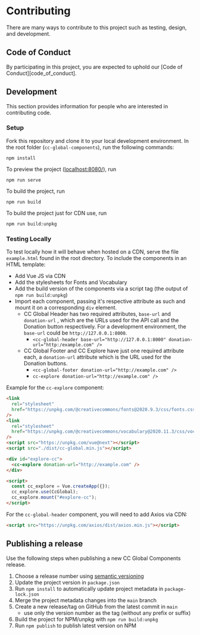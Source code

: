 # Contributing

There are many ways to contribute to this project such as testing, design, and development.

## Code of Conduct

By participating in this project, you are expected to uphold our [Code of
Conduct][code_of_conduct].

## Development

This section provides information for people who are interested in contributing code.

### Setup

Fork this repository and clone it to your local development environment.
In the root folder (`cc-global-components`), run the following commands:

```npm
npm install
```

To preview the project ([localhost:8080/](http://localhost:8080/)), run

```npm
npm run serve
```

To build the project, run

```npm
npm run build
```

To build the project just for CDN use, run

```npm
npm run build:unpkg
```

### Testing Locally

To test locally how it will behave when hosted on a CDN, serve the file `example.html` found in the root directory.
To include the components in an HTML template:

- Add Vue JS via CDN
- Add the stylesheets for Fonts and Vocabulary
- Add the build version of the components via a script tag (the output of `npm run build:unpkg`)
- Import each component, passing it's respective attribute as such and mount it on a corresponding `div` element.
  - CC Global Header has two required attributes, `base-url` and `donation-url` , which are the URLs used for the API call and the Donation button respectively. For a development environment, the `base-url` could be `http://127.0.0.1:8000`.
    - `<cc-global-header base-url="http://127.0.0.1:8000" donation-url="http:/example.com" />`
  - CC Global Footer and CC Explore have just one required attribute each, a `donation-url` attribute which is the URL used for the Donation buttons.
    - `<cc-global-footer donation-url="http://example.com" />`
    - `cc-explore donation-url="http://example.com" />`

Example for the `cc-explore` component:

```html
<link
  rel="stylesheet"
  href="https://unpkg.com/@creativecommons/fonts@2020.9.3/css/fonts.css"
/>
<link
  rel="stylesheet"
  href="https://unpkg.com/@creativecommons/vocabulary@2020.11.3/css/vocabulary.css"
/>
<script src="https://unpkg.com/vue@next"></script>
<script src="./dist/cc-global.min.js"></script>

<div id="explore-cc">
  <cc-explore donation-url="http://example.com" />
</div>

<script>
  const cc_explore = Vue.createApp({});
  cc_explore.use(CcGlobal);
  cc_explore.mount("#explore-cc");
</script>
```

For the `cc-global-header` component, you will need to add Axios via CDN:

```html
<script src="https://unpkg.com/axios/dist/axios.min.js"></script>
```

## Publishing a release

Use the following steps when publishing a new CC Global Components release.

1. Choose a release number using [semantic versioning](https://semver.org/)
2. Update the project version in `package.json`
3. Run `npm install` to automatically update project metadata in `package-lock.json`
4. Merge the project metadata changes into the `main` branch
5. Create a new release/tag on GitHub from the latest commit in `main`
    - use only the version number as the tag (without any prefix or suffix)
6. Build the project for NPM/unpkg with `npm run build:unpkg`
7. Run `npm publish` to publish latest version on NPM

